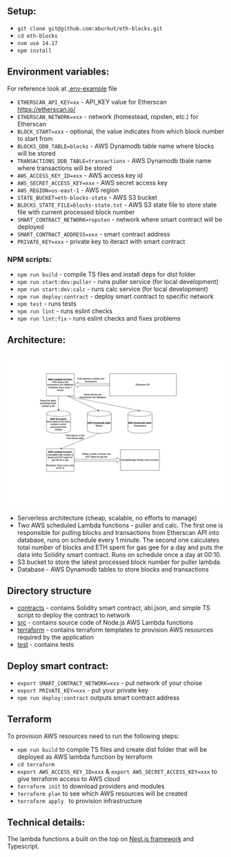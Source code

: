 ## Setup:

- `git clone git@github.com:aburkut/eth-blocks.git`
- `cd eth-blocks`
- `nvm use 14.17`
- `npm install`

## Environment variables:

For reference look at [.env-example](.env-example) file

- `ETHERSCAN_API_KEY=xx` - API_KEY value for Etherscan https://etherscan.io/
- `ETHERSCAN_NETWORK=xxx` - network (homestead, ropsten, etc.) for Etherscan
- `BLOCK_START=xxx` - optional, the value indicates from which block number to start from
- `BLOCKS_DDB_TABLE=blocks` - AWS Dynamodb table name where blocks will be stored
- `TRANSACTIONS_DDB_TABLE=transactions` - AWS Dynamodb tbale name where transactions will be stored
- `AWS_ACCESS_KEY_ID=xxx` - AWS access key id
- `AWS_SECRET_ACCESS_KEY=xxx` - AWS secret access key
- `AWS_REGION=us-east-1` - AWS region
- `STATE_BUCKET=eth-blocks-state` - AWS S3 bucket 
- `BLOCKS_STATE_FILE=blocks-state.txt` - AWS S3 state file to store state file with current processed block number
- `SMART_CONTRACT_NETWORK=ropsten` - network where smart contract will be deployed
- `SMART_CONTRACT_ADDRESS=xxx` - smart contract address
- `PRIVATE_KEY=xxx` - private key to iteract with smart contract

### NPM scripts:
- `npm run build` - compile TS files and install deps for dist folder
- `npm run start:dev:puller` - runs puller service (for local development)
- `npm run start:dev:calc` - runs calc service (for local development)
- `npm run deploy:contract` - deploy smart contract to specific network
- `npm test` - runs tests
- `npm run lint` - runs eslint checks
- `npm run lint:fix` - runs eslint checks and fixes problems

## Architecture:

![Diagram](Diagram.png)

- Serverless architecture (cheap, scalable, no efforts to manage)
- Two AWS scheduled Lambda functions - puller and calc. The first one is responsible for pulling blocks and transactions from
Etherscan API into database, runs on schedule every 1 minute. The second one calculates total number of blocks and ETH spent for gas gee for a day and puts the data into Solidity smart contract.
Runs on schedule once a day at 00:10.
- S3 bucket to store the latest processed block number for puller lambda
- Database - AWS Dynamodb tables to store blocks and transactions

## Directory structure
- [contracts](contracts) - contains Solidity smart contract, abi.json, and simple TS script to deploy the contract to network
- [src](src) - contains source code of Node.js AWS Lambda functions
- [terraform](terraform) - contains terraform templates to provision AWS resources required by the application
- [test](test) - contains tests

## Deploy smart contract:

- `export SMART_CONTRACT_NETWORK=xxx` - put network of your choise
- `export PRIVATE_KEY=xxx` - put your private key
- `npm run deploy:contract` outputs smart contract address

## Terraform

To provision AWS resources need to run the following steps:
- `npm run build` to compile TS files and create dist folder that will be deployed as AWS lambda function by terraform
- `cd terraform`
- `export AWS_ACCESS_KEY_ID=xxx` & `export AWS_SECRET_ACCESS_KEY=xxx` to give terraform access to AWS cloud
- `terraform init` to download providers and modules
- `terraform plan` to see which AWS  resources will be created
- `terraform apply ` to provision infrastructure


## Technical details:

The lambda functions a built on the top on [Nest.js framework](https://nestjs.com/) and Typescript.
